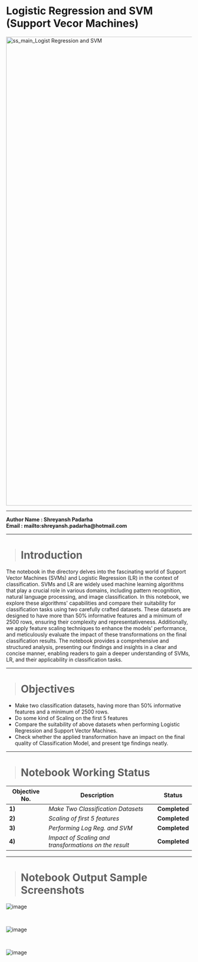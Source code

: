 # Logistic Regression and SVM (Support Vecor Machines)

<img width="1268" alt="ss_main_Logist Regression and SVM" src="https://github.com/shreyansh-2003/Hands-On-With-Machine-Learning-Algorithms/assets/105413094/c14faa32-94e1-4a63-857c-acb656a4a744">

---
__Author Name : Shreyansh Padarha__<br>
__Email : mailto:shreyansh.padarha@hotmail.com__

---

> # Introduction

The notebook in the directory delves into the fascinating world of Support Vector Machines (SVMs) and Logistic Regression (LR) in the context of classification. SVMs and LR are widely used machine learning algorithms that play a crucial role in various domains, including pattern recognition, natural language processing, and image classification. In this notebook, we explore these algorithms' capabilities and compare their suitability for classification tasks using two carefully crafted datasets. These datasets are designed to have more than 50% informative features and a minimum of 2500 rows, ensuring their complexity and representativeness. Additionally, we apply feature scaling techniques to enhance the models' performance, and meticulously evaluate the impact of these transformations on the final classification results. The notebook provides a comprehensive and structured analysis, presenting our findings and insights in a clear and concise manner, enabling readers to gain a deeper understanding of SVMs, LR, and their applicability in classification tasks.

---
> # Objectives 

- Make two classification datasets, having more than 50% informative features and a minimum of 2500 rows.
- Do some kind of Scaling on the first 5 features
- Compare the suitability of above datasets when performing Logistic Regression and Support Vector Machines.
- Check whether the applied transformation have an impact on the final quality of Classification Model, and present tge findings neatly.

---

># Notebook Working Status


|Objective No.|Description||Status|
|---|---|---|---|
|__1)__|*Make Two Classification Datasets*||__Completed__|
|__2)__|*Scaling of first 5 features*||__Completed__|
|__3)__|*Performing Log Reg. and SVM*|| __Completed__|
|__4)__|*Impact of Scaling and transformations on the result* || __Completed__|

---

># Notebook Output Sample Screenshots

![image](https://github.com/shreyansh-2003/Hands-on-ML/assets/105413094/1fdea6c8-ef2d-4fff-b011-5341410ede33)

<br>

![image](https://github.com/shreyansh-2003/Hands-on-ML/assets/105413094/91d799bc-6502-41c1-ae3c-e273c208fa30)

<br>

![image](https://github.com/shreyansh-2003/Hands-on-ML/assets/105413094/d9337b25-96c9-4a8c-a701-b85d9b488b28)
